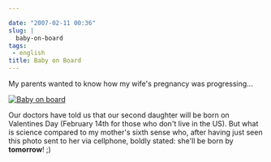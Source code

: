 ```yaml
---

date: "2007-02-11 00:36"
slug: |
  baby-on-board
tags:
 - english
title: Baby on Board
---
```


My parents wanted to know how my wife's pregnancy was progressing...

[![Baby on
board](http://farm1.static.flickr.com/155/385909108_735e597f5e.jpg)](http://www.flickr.com/photos/25563799@N00/385909108/)

Our doctors have told us that our second daughter will be born on
Valentines Day (February 14th for those who don't live in the US). But
what is science compared to my mother's sixth sense who, after having
just seen this photo sent to her via cellphone, boldly stated: she'll be
born by **tomorrow**! ;)

